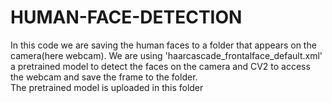 # HUMAN-FACE-DETECTION
In this code we are saving the human faces to a folder that appears on the camera(here webcam). We are using 'haarcascade_frontalface_default.xml' a pretrained model to detect the faces on the camera and CV2 to access the webcam and save the frame to the folder.
<br>
  The pretrained model is uploaded in this folder
